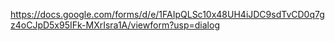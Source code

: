 https://docs.google.com/forms/d/e/1FAIpQLSc10x48UH4iJDC9sdTvCD0q7gz4oCJpD5x95IFk-MXrIsra1A/viewform?usp=dialog
